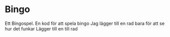 # Bingo
Ett Bingospel. 
En kod för att spela bingo
Jag lägger till en rad bara för att se hur det funkar
Lägger till en till rad

